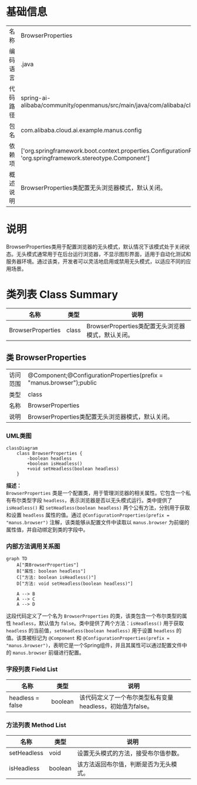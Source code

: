 # 基础信息

|      |      |
|------|------|
| 名称 | BrowserProperties |
| 编码语言 | .java |
| 代码路径 | spring-ai-alibaba/community/openmanus/src/main/java/com/alibaba/cloud/ai/example/manus/config/BrowserProperties.java |
| 包名 | com.alibaba.cloud.ai.example.manus.config |
| 依赖项 | ['org.springframework.boot.context.properties.ConfigurationProperties', 'org.springframework.stereotype.Component'] |
| 概述说明 | BrowserProperties类配置无头浏览器模式，默认关闭。 |

# 说明

BrowserProperties类用于配置浏览器的无头模式，默认情况下该模式处于关闭状态。无头模式通常用于在后台运行浏览器，不显示图形界面，适用于自动化测试和服务器环境。通过该类，开发者可以灵活地启用或禁用无头模式，以适应不同的应用场景。

# 类列表 Class Summary

| 名称   | 类型  | 说明 |
|-------|------|-------------|
| BrowserProperties | class | BrowserProperties类配置无头浏览器模式，默认关闭。 |



## 类 BrowserProperties

|      |      |
|------|------|
| 访问范围 | @Component;@ConfigurationProperties(prefix = "manus.browser");public |
| 类型 | class |
| 名称 | BrowserProperties |
| 说明 | BrowserProperties类配置无头浏览器模式，默认关闭。 |


### UML类图

```mermaid
classDiagram
    class BrowserProperties {
        -boolean headless
        +boolean isHeadless()
        +void setHeadless(boolean headless)
    }
```

**描述：**  
`BrowserProperties` 类是一个配置类，用于管理浏览器的相关属性。它包含一个私有布尔类型字段 `headless`，表示浏览器是否以无头模式运行。类中提供了 `isHeadless()` 和 `setHeadless(boolean headless)` 两个公有方法，分别用于获取和设置 `headless` 属性的值。通过 `@ConfigurationProperties(prefix = "manus.browser")` 注解，该类能够从配置文件中读取以 `manus.browser` 为前缀的属性值，并自动绑定到类的字段中。


### 内部方法调用关系图

```mermaid
graph TD
    A["类BrowserProperties"]
    B["属性: boolean headless"]
    C["方法: boolean isHeadless()"]
    D["方法: void setHeadless(boolean headless)"]

    A --> B
    A --> C
    A --> D
```

这段代码定义了一个名为 `BrowserProperties` 的类，该类包含一个布尔类型的属性 `headless`，默认值为 `false`。类中提供了两个方法：`isHeadless()` 用于获取 `headless` 的当前值，`setHeadless(boolean headless)` 用于设置 `headless` 的值。该类被标记为 `@Component` 和 `@ConfigurationProperties(prefix = "manus.browser")`，表明它是一个Spring组件，并且其属性可以通过配置文件中的 `manus.browser` 前缀进行配置。

### 字段列表 Field List

| 名称  | 类型  | 说明 |
|-------|-------|------|
| headless = false | boolean | 该代码定义了一个布尔类型私有变量headless，初始值为false。 |

### 方法列表 Method List

| 名称  | 类型  | 说明 |
|-------|-------|------|
| setHeadless | void | 设置无头模式的方法，接受布尔值参数。 |
| isHeadless | boolean | 该方法返回布尔值，判断是否为无头模式。 |




